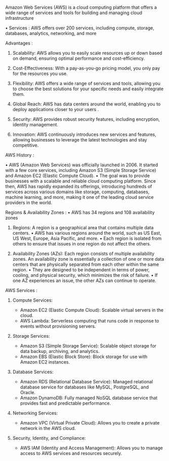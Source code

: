 Amazon Web Services (AWS) is a cloud computing platform that offers a wide range of services and tools for building and managing cloud infrastructure

• Services : AWS offers over 200 services, including compute, storage, databases, analytics, networking, and more 
 
Advantages :

1. Scalability: AWS allows you to easily scale resources up or down based on demand, ensuring optimal performance and cost-efficiency.

2. Cost-Effectiveness: With a pay-as-you-go pricing model, you only pay for the resources you use.

3. Flexibility: AWS offers a wide range of services and tools, allowing you to choose the best solutions for your specific needs and easily integrate them.

4. Global Reach: AWS has data centers around the world, enabling you to deploy applications closer to your users .

5. Security: AWS provides robust security features, including encryption, identity management.

6. Innovation: AWS continuously introduces new services and features, allowing businesses to leverage the latest technologies and stay competitive.

AWS History : 
 
• AWS (Amazon Web Services) was officially launched in 2006. It started with a few core services, including Amazon S3 (Simple Storage Service) and Amazon EC2 (Elastic Compute Cloud).
• The goal was to provide businesses with a scalable and reliable cloud computing platform. Since then, AWS has rapidly expanded its offerings, introducing hundreds of services across various domains like storage, computing, databases, machine learning, and more, making it one of the leading cloud service providers in the world. 

Regions & Availability Zones :
• AWS has 34 regions and 108 availability zones

1. Regions: A region is a geographical area that contains multiple data centers. 
• AWS has various regions around the world, such as US East, US West, Europe, Asia Pacific, and more.
• Each region is isolated from others to ensure that issues in one region do not affect the others.

2. Availability Zones (AZs): Each region consists of multiple availability zones. An availability zone is essentially a collection of one or more data centers that are physically separated from each other within the same region. 
• They are designed to be independent in terms of power, cooling, and physical security, which minimizes the risk of  failure. 
•  If one AZ experiences an issue, the other AZs can continue to operate.

AWS Services :

1. Compute Services:
   - Amazon EC2 (Elastic Compute Cloud): Scalable virtual servers in the cloud.
   - AWS Lambda: Serverless computing that runs code in response to events without provisioning servers.

2. Storage Services:
   - Amazon S3 (Simple Storage Service): Scalable object storage for data backup, archiving, and analytics.
   - Amazon EBS (Elastic Block Store): Block storage for use with Amazon EC2 instances.

3. Database Services:
   - Amazon RDS (Relational Database Service): Managed relational database service for databases like MySQL, PostgreSQL, and Oracle.
   - Amazon DynamoDB: Fully managed NoSQL database service that provides fast and predictable performance.

4. Networking Services:
   - Amazon VPC (Virtual Private Cloud): Allows you to create a private network in the AWS cloud.

7. Security, Identity, and Compliance:
   - AWS IAM (Identity and Access Management): Allows you to manage access to AWS services and resources securely.

